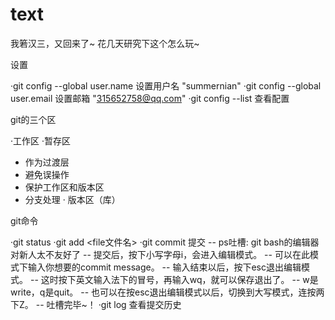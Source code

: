 ﻿# text
我箬汉三，又回来了~
花几天研究下这个怎么玩~

设置

·git config --global user.name 设置用户名 "summernian"
·git config --global user.email 设置邮箱 "315652758@qq.com"
·git config --list 查看配置


git的三个区

·工作区
·暂存区
  - 作为过渡层
  - 避免误操作
  - 保护工作区和版本区
  - 分支处理
· 版本区（库）

git命令

·git status
·git add <file文件名>
·git commit 提交
  -- ps吐槽: git bash的编辑器对新人太不友好了
  -- 提交后，按下小写字母i，会进入编辑模式。
  -- 可以在此模式下输入你想要的commit message。
  -- 输入结束以后，按下esc退出编辑模式。
  -- 这时按下英文输入法下的冒号，再输入wq，就可以保存退出了。
  -- w是write，q是quit。
  -- 也可以在按esc退出编辑模式以后，切换到大写模式，连按两下Z。
  -- 吐槽完毕~！
·git log 查看提交历史
